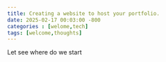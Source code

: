 ```yaml
---
title: Creating a website to host your portfolio.
date: 2025-02-17 00:03:00 -800
categories : [welome,tech]
tags: [welcome,thoughts]
---
```


Let see where do we start